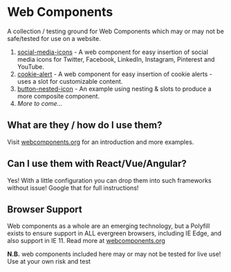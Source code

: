 # Web Components

A collection / testing ground for Web Components which may or may not be safe/tested for use on a website.

1. [social-media-icons](/staffordlong/web-components/tree/master/social-media-icons) - A web component for easy insertion of social media icons for Twitter, Facebook, LinkedIn, Instagram, Pinterest and YouTube.
2. [cookie-alert](/staffordlong/web-components/tree/master/cookie-alert) - A web component for easy insertion of cookie alerts - uses a slot for customizable content.
3. [button-nested-icon](/staffordlong/web-components/tree/master/button-nested-icon) - An example using nesting & slots to produce a more composite component.
4. *More to come...*

## What are they / how do I use them?

Visit [webcomponents.org](https://www.webcomponents.org/introduction) for an introduction and more examples.

## Can I use them with React/Vue/Angular?

Yes! With a little configuration you can drop them into such frameworks without issue! Google that for full instructions!

## Browser Support

Web components as a whole are an emerging technology, but a Polyfill exists to ensure support in ALL evergreen browsers, including IE Edge, and also support in IE 11. Read more at [webcomponents.org](https://www.webcomponents.org/polyfills)

**N.B.** web components included here may or may not be tested for live use! Use at your own risk and test
